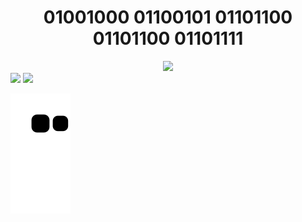 ### 
<!-- <div style="display:flex"> -->
  <h1 align="center" >01001000 01100101 01101100 01101100 01101111 </h1>
<!--     <img  height="180em"  src="http://pa1.narvii.com/6729/c90197d964d2107f7a57186687986dfd9f34f7c3_00.gif"> -->

  <div align="center">
    <img  height="180em"  src="https://i.pinimg.com/originals/84/10/38/8410382ab79ad788c2416f1b4373ffcb.gif">
  </div>

  <div display="flex" justify-content="space-evenly">
    <img height="160em" src="https://github-readme-stats.vercel.app/api?username=layssaa&show_icons=true&theme=material-palenight&include_all_commits=true&count_private=true&title_color=F0D0FF&"/>
    <img height="160em" src="https://github-readme-stats.vercel.app/api/top-langs/?username=layssaa&layout=compact&langs_count=7&theme=material-palenight&title_color=F0D0FF&"/>
  </div>
<!--   <h2 align="center"> Projects </h2> -->
  

  
  <div align="center">
<!--     <img height="30em" src="https://img.shields.io/badge/JavaScript-F7DF1E?style=for-the-badge&logo=javascript&logoColor=black" />
         <img height="30em" src="https://cdn-icons-png.flaticon.com/512/1051/1051277.png" />
         <img height="30em" src="https://cdn-icons-png.flaticon.com/512/732/732190.png" />
         <img height="30em" src="https://cdn-icons-png.flaticon.com/512/919/919825.png" />
         <img height="30em" src="https://img.shields.io/badge/Express.js-404D59?style=for-the-badge" />
         <img height="30em" src="https://img.shields.io/badge/React-20232A?style=for-the-badge&logo=react&logoColor=61DAFB" />
         <img height="30em" src="https://img.shields.io/badge/jQuery-0769AD?style=for-the-badge&logo=jquery&logoColor=white" />
         <img height="30em" src="https://img.shields.io/badge/Ubuntu-E95420?style=for-the-badge&logo=ubuntu&logoColor=white" />  -->
  </div>
                                      <!--  Quantidade de visitas  -->
<!--   <p align="center">   <img alingn="center" src="https://profile-counter.glitch.me/wagstalos/count.svg" /></p> -->
 
<!--   </div> -->

  ![Snake animation](https://github.com/Layssaa/Layssaa/blob/output/github-contribution-grid-snake.svg)

